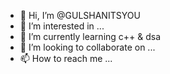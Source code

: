 - 👋 Hi, I’m @GULSHANITSYOU
- 👀 I’m interested in ...
- 🌱 I’m currently learning c++ & dsa 
- 💞️ I’m looking to collaborate on ...
- 📫 How to reach me ...

<!---
GULSHANITSYOU/GULSHANITSYOU is a ✨ special ✨ repository because its `README.md` (this file) appears on your GitHub profile.
You can click the Preview link to take a look at your changes.
--->
